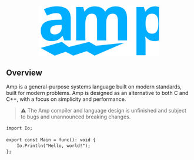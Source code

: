 <p align="center"><img width="65%" src="assets/logo.svg"></p>

## Overview
Amp is a general-purpose systems language built on modern standards, built for modern problems.  Amp is designed as an alternative to both C and C++, with a focus on simplicity and performance.

> :warning: The Amp compiler and language design is unfinished and subject to bugs and unannounced breaking changes.

```amp
import Io;

export const Main = func(): void {
    Io.Println("Hello, world!");
};
```